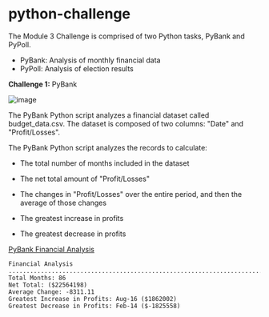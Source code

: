# python-challenge
The Module 3 Challenge is comprised of two Python tasks, PyBank and PyPoll.
* PyBank: Analysis of monthly financial data
* PyPoll: Analysis of election results

**Challenge 1:** PyBank

![image](https://github.com/RachaelCaldwell/python-challenge/assets/134207637/5416d2eb-29c6-41c2-99cb-a4a939219540)

The PyBank Python script analyzes a financial dataset called budget_data.csv. The dataset is composed of two columns: "Date" and "Profit/Losses".

The PyBank Python script analyzes the records to calculate:
    
* The total number of months included in the dataset

* The net total amount of "Profit/Losses"

* The changes in "Profit/Losses" over the entire period, and then the average of those changes

* The greatest increase in profits

* The greatest decrease in profits

[PyBank Financial Analysis](https://github.com/RachaelCaldwell/python-challenge/blob/main/PyBank/PyBank.txt) 

    Financial Analysis
    ............................................................................
    Total Months: 86
    Net Total: ($22564198)
    Average Change: -8311.11
    Greatest Increase in Profits: Aug-16 ($1862002)
    Greatest Decrease in Profits: Feb-14 ($-1825558)
